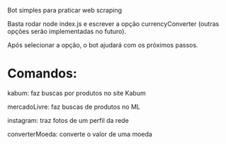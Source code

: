 Bot simples para praticar web scraping

Basta rodar node index.js e escrever a opção currencyConverter (outras opções serão implementadas no futuro).

Após selecionar a opção, o bot ajudará com os próximos passos.

# Comandos:

kabum: faz buscas por produtos no site Kabum

mercadoLivre: faz buscas de produtos no ML

instagram: traz fotos de um perfil da rede

converterMoeda: converte o valor de uma moeda
